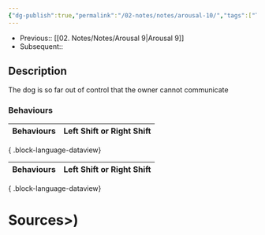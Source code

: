```yaml
---
{"dg-publish":true,"permalink":"/02-notes/notes/arousal-10/","tags":["Td6C","Note"],"noteIcon":"","created":"2023-12-02T16:39:01.000-04:00","updated":"2024-08-11T20:31:38.279-03:00"}
---
```


- Previous:: [[02. Notes/Notes/Arousal 9\|Arousal 9]]
- Subsequent:: 
## Description
The dog is so far out of control that the owner cannot communicate

### Behaviours
| Behaviours | Left Shift or Right Shift |
| ---------- | ------------------------- |

{ .block-language-dataview}


| Behaviours | Left Shift or Right Shift |
| ---------- | ------------------------- |

{ .block-language-dataview}

# Sources>)